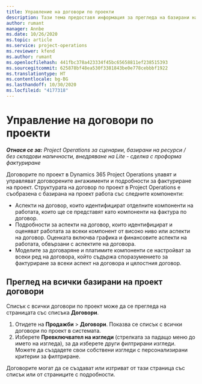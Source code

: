 ```yaml
---
title: Управление на договори по проекти
description: Тази тема предоставя информация за прегледа на базирани на проект договори.
author: rumant
manager: Annbe
ms.date: 10/26/2020
ms.topic: article
ms.service: project-operations
ms.reviewer: kfend
ms.author: rumant
ms.openlocfilehash: 441fbc378a423334f45bc65658811ef238515393
ms.sourcegitcommit: 625878bf48ea530f3381843be0e778cebbbf1922
ms.translationtype: HT
ms.contentlocale: bg-BG
ms.lasthandoff: 10/30/2020
ms.locfileid: "4177318"
---
```

# <a name="manage-project-contracts"></a>Управление на договори по проекти

_**Отнася се за:** Project Operations за сценарии, базирани на ресурси / без складови наличности, внедряване на Lite - сделка с проформа фактуриране_

Договорите по проект в Dynamics 365 Project Operations улавят и управляват договорените ангажименти и подробности за фактуриране на проект. Структурата на договор по проект в Project Operations е съобразена с базирана на проект работа със следните компоненти:

- Аспекти на договор, които идентифицират отделните компоненти на работата, които ще се представят като компоненти на фактура по договор.
- Подробности за аспекти на договор, които идентифицират и оценяват работата за всеки компонент от високо ниво или аспекти на договор. Оценката включва графика и финансовите аспекти на работата, обвързани с аспектите на договора.
- Моделите за договаряне и платимите компоненти се настройват за всеки ред на договора, който съдържа споразумението за фактуриране за всеки аспект на договора и цялостния договор.

## <a name="view-all-project-based-contracts"></a>Преглед на всички базирани на проект договори

Списък с всички договори по проект може да се прегледа на страницата със списъка **Договори**. 

1. Отидете на **Продажби** > **Договори**. Показва се списък с всички договори по проект в системата. 
2. Изберете **Превключвател на изгледи** (стрелката за падащо меню до името на изгледа), за да изберете други филтрирани изгледи. Можете да създадете свои собствени изгледи с персонализирани критерии за филтриране.

Договорите могат да се създават или изтриват от тази страница със списък или от страниците с подробности.
